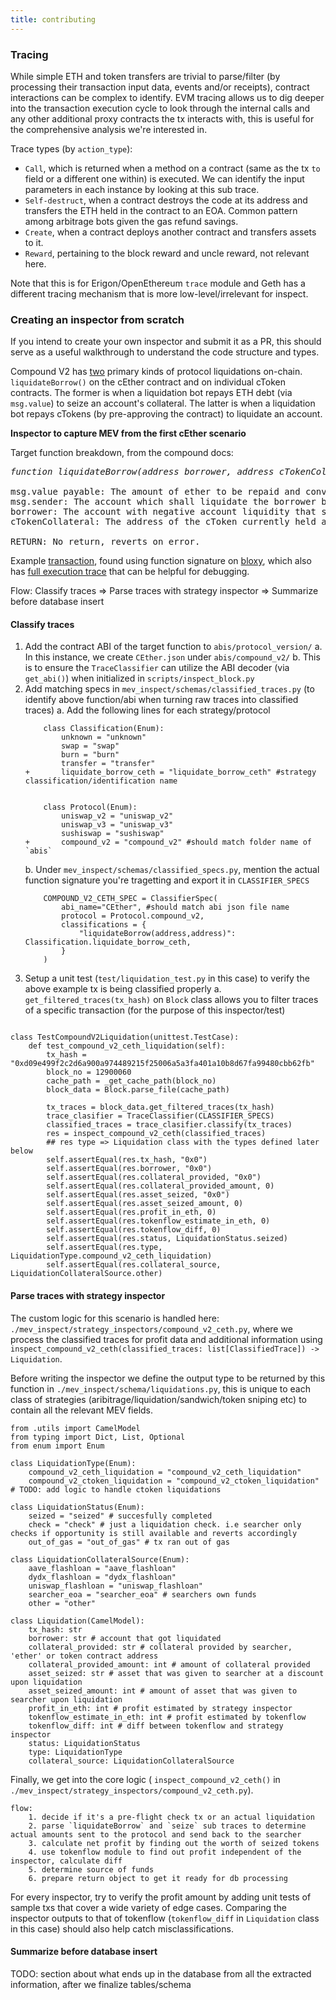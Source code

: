 ```yaml
---
title: contributing
---
```


### Tracing

While simple ETH and token transfers are trivial to parse/filter (by processing their transaction input data, events and/or receipts), contract interactions can be complex to identify. EVM tracing allows us to dig deeper into the transaction execution cycle to look through the internal calls and any other additional proxy contracts the tx interacts with, this is useful for the comprehensive analysis we're interested in.

Trace types (by `action_type`):

* `Call`, which is returned when a method on a contract (same as the tx `to` field or a different one within) is executed. We can identify the input parameters in each instance by looking at this sub trace. 
* `Self-destruct`, when a contract destroys the code at its address and transfers the ETH held in the contract to an EOA. Common pattern among arbitrage bots given the gas refund savings. 
* `Create`, when a contract deploys another contract and transfers assets to it. 
* `Reward`, pertaining to the block reward and uncle reward, not relevant here. 

Note that this is for Erigon/OpenEthereum `trace` module and Geth has a different tracing mechanism that is more low-level/irrelevant for inspect.

### Creating an inspector from scratch

If you intend to create your own inspector and submit it as a PR, this should serve as a useful walkthrough to understand the code structure and types. 

Compound V2 has [two](https://compound.finance/docs/ctokens#liquidate-borrow) primary kinds of protocol liquidations on-chain. `liquidateBorrow()` on the cEther contract and on individual cToken contracts. The former is when a liquidation bot repays ETH debt (via `msg.value`) to seize an account's collateral. The latter is when a liquidation bot repays cTokens (by pre-approving the contract) to liquidate an account.

**Inspector to capture MEV from the first cEther scenario** 

Target function breakdown, from the compound docs: 

<pre>
<i>function liquidateBorrow(address borrower, address cTokenCollateral) payable</i>

msg.value payable: The amount of ether to be repaid and converted into collateral, in wei.
msg.sender: The account which shall liquidate the borrower by repaying their debt and seizing their collateral.
borrower: The account with negative account liquidity that shall be liquidated.
cTokenCollateral: The address of the cToken currently held as collateral by a borrower, that the liquidator shall seize.

RETURN: No return, reverts on error.</pre>


Example [transaction](https://etherscan.io/tx/0xd09e499f2c2d6a900a974489215f25006a5a3fa401a10b8d67fa99480cbb62fb), found using function signature on [bloxy](https://bloxy.info/functions/aae40a2a), which also has [full execution trace](https://bloxy.info/tx/0xd09e499f2c2d6a900a974489215f25006a5a3fa401a10b8d67fa99480cbb62fb) that can be helpful for debugging.

Flow: Classify traces => Parse traces with strategy inspector => Summarize before database insert

#### Classify traces
1. Add the contract ABI of the target function to `abis/protocol_version/`
    a. In this instance, we create `CEther.json` under `abis/compound_v2/`
    b. This is to ensure the `TraceClassifier` can utilize the ABI decoder (via `get_abi()`) when initialized in `scripts/inspect_block.py` 
2. Add matching specs in `mev_inspect/schemas/classified_traces.py` (to identify above function/abi when turning raw traces into classified traces)
    a. Add the following lines for each strategy/protocol
    ```
        class Classification(Enum):
            unknown = "unknown"
            swap = "swap"
            burn = "burn"
            transfer = "transfer"
    +       liquidate_borrow_ceth = "liquidate_borrow_ceth" #strategy classification/identification name
        

        class Protocol(Enum):
            uniswap_v2 = "uniswap_v2"
            uniswap_v3 = "uniswap_v3"
            sushiswap = "sushiswap"
   +       compound_v2 = "compound_v2" #should match folder name of `abis`
    ```
    b. Under `mev_inspect/schemas/classified_specs.py`, mention the actual function signature you're tragetting and export it in `CLASSIFIER_SPECS`
    ```
        COMPOUND_V2_CETH_SPEC = ClassifierSpec(
            abi_name="CEther", #should match abi json file name
            protocol = Protocol.compound_v2,
            classifications = {
                "liquidateBorrow(address,address)": Classification.liquidate_borrow_ceth,
            }
        )
    ```
3. Setup a unit test (`test/liquidation_test.py` in this case) to verify the above example tx is being classified properly
    a. `get_filtered_traces(tx_hash)` on `Block` class allows you to filter traces of a specific transaction (for the purpose of this inspector/test)
```

class TestCompoundV2Liquidation(unittest.TestCase):
    def test_compound_v2_ceth_liquidation(self):
        tx_hash = "0xd09e499f2c2d6a900a974489215f25006a5a3fa401a10b8d67fa99480cbb62fb"
        block_no = 12900060
        cache_path = _get_cache_path(block_no)
        block_data = Block.parse_file(cache_path)
        
        tx_traces = block_data.get_filtered_traces(tx_hash)
        trace_clasifier = TraceClassifier(CLASSIFIER_SPECS)
        classified_traces = trace_clasifier.classify(tx_traces)
        res = inspect_compound_v2_ceth(classified_traces)
        ## res type => Liquidation class with the types defined later below
        self.assertEqual(res.tx_hash, "0x0")
        self.assertEqual(res.borrower, "0x0")
        self.assertEqual(res.collateral_provided, "0x0")
        self.assertEqual(res.collateral_provided_amount, 0)
        self.assertEqual(res.asset_seized, "0x0")
        self.assertEqual(res.asset_seized_amount, 0)
        self.assertEqual(res.profit_in_eth, 0)
        self.assertEqual(res.tokenflow_estimate_in_eth, 0)        
        self.assertEqual(res.tokenflow_diff, 0)
        self.assertEqual(res.status, LiquidationStatus.seized)        
        self.assertEqual(res.type, LiquidationType.compound_v2_ceth_liquidation)
        self.assertEqual(res.collateral_source, LiquidationCollateralSource.other)     
```

#### Parse traces with strategy inspector

The custom logic for this scenario is handled here: `./mev_inspect/strategy_inspectors/compound_v2_ceth.py`, where we process the classified traces for profit data and additional information using `inspect_compound_v2_ceth(classified_traces: list[ClassifiedTrace]) -> Liquidation`. 

Before writing the inspector we define the output type to be returned by this function in `./mev_inspect/schema/liquidations.py`, this is unique to each class of strategies (aribitrage/liquidation/sandwich/token sniping etc) to contain all the relevant MEV fields. 

```
from .utils import CamelModel
from typing import Dict, List, Optional
from enum import Enum

class LiquidationType(Enum):
    compound_v2_ceth_liquidation = "compound_v2_ceth_liquidation"
    compound_v2_ctoken_liquidation = "compound_v2_ctoken_liquidation" # TODO: add logic to handle ctoken liquidations

class LiquidationStatus(Enum):
    seized = "seized" # succesfully completed
    check = "check" # just a liquidation check. i.e searcher only checks if opportunity is still available and reverts accordingly
    out_of_gas = "out_of_gas" # tx ran out of gas

class LiquidationCollateralSource(Enum):
    aave_flashloan = "aave_flashloan"
    dydx_flashloan = "dydx_flashloan"
    uniswap_flashloan = "uniswap_flashloan"
    searcher_eoa = "searcher_eoa" # searchers own funds
    other = "other"

class Liquidation(CamelModel):
    tx_hash: str
    borrower: str # account that got liquidated
    collateral_provided: str # collateral provided by searcher, 'ether' or token contract address
    collateral_provided_amount: int # amount of collateral provided
    asset_seized: str # asset that was given to searcher at a discount upon liquidation
    asset_seized_amount: int # amount of asset that was given to searcher upon liquidation
    profit_in_eth: int # profit estimated by strategy inspector
    tokenflow_estimate_in_eth: int # profit estimated by tokenflow
    tokenflow_diff: int # diff between tokenflow and strategy inspector
    status: LiquidationStatus
    type: LiquidationType
    collateral_source: LiquidationCollateralSource
```

Finally, we get into the core logic ( `inspect_compound_v2_ceth()` in `./mev_inspect/strategy_inspectors/compound_v2_ceth.py`).

```
flow: 
    1. decide if it's a pre-flight check tx or an actual liquidation
    2. parse `liquidateBorrow` and `seize` sub traces to determine actual amounts sent to the protocol and send back to the searcher
    3. calculate net profit by finding out the worth of seized tokens
    4. use tokenflow module to find out profit independent of the inspector, calculate diff
    5. determine source of funds 
    6. prepare return object to get it ready for db processing
```

For every inspector, try to verify the profit amount by adding unit tests of sample txs that cover a wide variety of edge cases. Comparing the inspector outputs to that of tokenflow (`tokenflow_diff` in `Liquidation` class in this case) should also help catch misclassifications. 

#### Summarize before database insert

TODO: section about what ends up in the database from all the extracted information, after we finalize tables/schema
